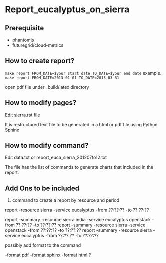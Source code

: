 Report_eucalyptus_on_sierra
===========================

Prerequisite
------------
- phantomjs
- futuregrid/cloud-metrics

How to create report?
---------------------
``make report FROM_DATE=$your start date TO_DATE=$your end date``
example.
``make report FROM_DATE=2013-01-01 TO_DATE=2013-03-31``

open pdf file under _build/latex directory

How to modify pages?
--------------------

Edit sierra.rst file

It is restructuredText file to be generated in a html or pdf file using Python Sphinx

How to modify command?
----------------------

Edit data.txt or report_euca_sierra_201207to12.txt

The file has the list of commands to generate charts that included in the report.

Add Ons to be included
-----------------------

1) command to create a report by resource and period

report -resource sierra -service eucalyptus -from ??:??:?? -to ??:??:?? 

report -summary -resource sierra india -service eucalyptus openstack -from ??:??:?? -to ??:??:?? 
report -summary -resource sierra -service openstack -from ??:??:?? -to ??:??:?? 
report -summary -resource sierra -service eucalyptus -from ??:??:?? -to ??:??:?? 


possibly add format to the command 

-format pdf
-format sphinx
-format html       ?
